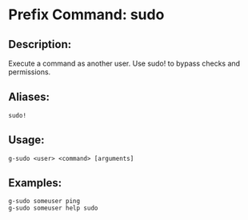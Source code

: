 # Prefix Command: sudo

## Description:
Execute a command as another user. Use sudo! to bypass checks and permissions.

## Aliases:
    sudo!

## Usage:
    g-sudo <user> <command> [arguments]

## Examples:
    g-sudo someuser ping
    g-sudo someuser help sudo